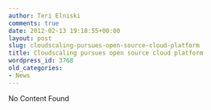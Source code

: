 ```yaml
---
author: Teri Elniski
comments: true
date: 2012-02-13 19:18:55+00:00
layout: post
slug: cloudscaling-pursues-open-source-cloud-platform
title: Cloudscaling pursues open source cloud platform
wordpress_id: 3768
old_categories:
- News
---
```


No Content Found
